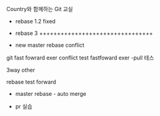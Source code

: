 Country와 함께하는 Git 교실

 - rebase 1.2 fixed
 - rebase 3
++++++++++++++++++++++++++++++++

 - new master rebase conflict

 git fast fowrard exer conflict test
 fastfoward exer
 -pull 테스
 
 3way other
 
 rebase test forward

 - master rebase - auto merge

 - pr 실습
